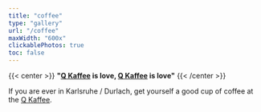 ```yaml
---
title: "coffee"
type: "gallery"
url: "/coffee"
maxWidth: "600x"
clickablePhotos: true
toc: false
---
```


{{< center >}}
**"[Q Kaffee](https://www.qkaffee.de/) is love, [Q Kaffee](https://www.qkaffee.de/) is love"**
{{< /center >}}

If you are ever in Karlsruhe / Durlach, get yourself a good cup of coffee at the [Q Kaffee](https://www.qkaffee.de/).
